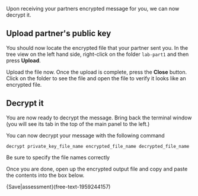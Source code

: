 Upon receiving your partners encrypted message for you, we can now decrypt it.

## Upload partner's public key
You should now locate the encrypted file that your partner sent you. In the tree view on the left hand side, right-click on the folder `lab-part1` and then press **Upload**.

Upload the file now. Once the upload is complete, press the **Close** button. Click on the folder to see the file and open the file to verify it looks like an encrypted file.

## Decrypt it
You are now ready to decrypt the message. Bring back the terminal window (you will see its tab in the top of the main panel to the left.)

You can now decrypt your message with the following command

```
decrypt private_key_file_name encrypted_file_name decrypted_file_name
```

Be sure to specify the file names correctly

Once you are done, open up the encrypted output file and copy and paste the contents into the box below.

{Save|assessment}(free-text-1959244157)
